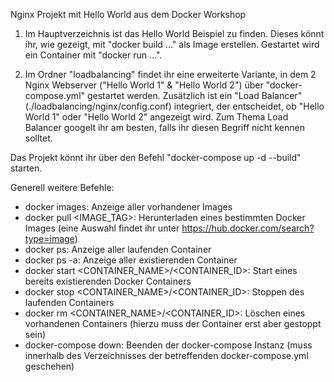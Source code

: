 Nginx Projekt mit Hello World aus dem Docker Workshop

1. Im Hauptverzeichnis ist das Hello World Beispiel zu finden.
Dieses könnt ihr, wie gezeigt, mit "docker build ..." als Image erstellen.
Gestartet wird ein Container mit "docker run ...".

2. Im Ordner "loadbalancing" findet ihr eine erweiterte Variante, in dem 2 Nginx Webserver ("Hello World 1" & "Hello World 2") über "docker-compose.yml" gestartet werden.
Zusätzlich ist ein "Load Balancer" (./loadbalancing/nginx/config.conf) integriert, der entscheidet, ob "Hello World 1" oder "Hello World 2" angezeigt wird.
Zum Thema Load Balancer googelt ihr am besten, falls ihr diesen Begriff nicht kennen solltet.

Das Projekt könnt ihr über den Befehl "docker-compose up -d --build" starten.

Generell weitere Befehle:

- docker images:                                  Anzeige aller vorhandener Images
- docker pull <IMAGE_TAG>:                        Herunterladen eines bestimmten Docker Images (eine Auswahl findet ihr unter https://hub.docker.com/search?type=image)
- docker ps:                                      Anzeige aller laufenden Container
- docker ps -a:                                   Anzeige aller existierenden Container
- docker start <CONTAINER_NAME>/<CONTAINER_ID>:   Start eines bereits existierenden Docker Containers
- docker stop <CONTAINER_NAME>/<CONTAINER_ID>:    Stoppen des laufenden Containers
- docker rm <CONTAINER_NAME>/<CONTAINER_ID>:      Löschen eines vorhandenen Containers (hierzu muss der Container erst aber gestoppt sein)
- docker-compose down:                            Beenden der docker-compose Instanz (muss innerhalb des Verzeichnisses der betreffenden docker-compose.yml geschehen)
